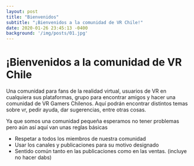 ```yaml
---
layout: post
title: "Bienvenidos"
subtitle: "¡Bienvenidos a la comunidad de VR Chile!"
date: 2020-01-26 23:45:13 -0400
background: '/img/posts/01.jpg'
---
```


# ¡Bienvenidos a la comunidad de VR Chile

Una comunidad para fans de la realidad virtual, usuarios de VR en cualquiera sus plataformas, grupo para encontrar amigos y hacer una comunidad de VR Gamers Chilenos. Aquí podrán encontrar distintos temas sobre vr, pedir ayuda, dar sugerencias, entre otras cosas.

Ya que somos una comunidad pequeña esperamos no tener problemas pero aún así aquí van unas reglas básicas

- Respetar a todos los miembros de nuestra comunidad
- Usar los canales y publicaciones para su motivo designado
- Sentido común tanto en las publicaciones como en las ventas. (incluye no hacer dabs)
